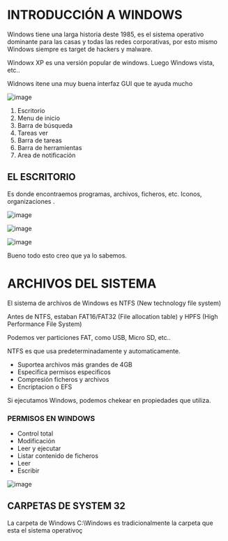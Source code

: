 # INTRODUCCIÓN A WINDOWS

Windows tiene una larga historia deste 1985, es el sistema operativo dominante para las casas y todas las redes corporativas, por esto mismo Windows siempre es target de hackers y malware.

Windowx XP es una versión popular de windows. Luego Windows vista, etc..

Widnows itene una muy buena interfaz GUI que te ayuda mucho 

![image](https://github.com/user-attachments/assets/42ee85d2-4206-484b-b7fb-fa6f5587d161)

1. Escritorio
2. Menu de inicio
3. Barra de búsqueda
4. Tareas ver
5. Barra de tareas
6. Barra de herramientas
7. Area de notificación

## EL ESCRITORIO

Es donde encontraemos programas, archivos, ficheros, etc. Iconos, organizaciones .

![image](https://github.com/user-attachments/assets/b5dd4582-47db-4647-b376-01b697261b8a)

![image](https://github.com/user-attachments/assets/28a35db2-4300-4d9a-92f8-eb71ab85d08f)

![image](https://github.com/user-attachments/assets/7eb5f78d-094e-4420-afb4-897dff0187bb)

Bueno todo esto creo que ya lo sabemos.

# ARCHIVOS DEL SISTEMA

El sistema de archivos de Windows es NTFS (New technology file system)

Antes de NTFS, estaban FAT16/FAT32 (File allocation table) y HPFS (High Performance File System)

Podemos ver particiones FAT, como USB, Micro SD, etc..

NTFS es que usa predeterminadamente y automaticamente.

- Suportea archivos más grandes de 4GB
- Especifica permisos especificos
- Compresión ficheros y archivos
- Encriptacion o EFS

Si ejecutamos Windows, podemos chekear en propiedades que utiliza.

### PERMISOS EN WINDOWS

- Control total
- Modificación
- Leer y ejecutar
- Listar contenido de ficheros
- Leer
- Escribir

![image](https://github.com/user-attachments/assets/2d4b095f-ac2c-4a03-bb10-00f756a091ab)

## CARPETAS DE SYSTEM 32

La carpeta de Windows C:\Windows es tradicionalmente la carpeta que esta el sistema operativoç

